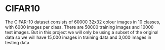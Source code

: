 # CIFAR10
The CIFAR-10 dataset consists of 60000 32x32 colour images in 10 classes, with 6000 images per class. There are 50000 training images and 10000 test images.
But in this project we will only be using a subset of the original data so we will have 15,000 images in training data and 3,000 images in testing data.
